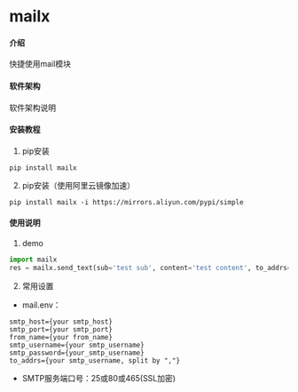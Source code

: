 # mailx

#### 介绍
快捷使用mail模块

#### 软件架构
软件架构说明


#### 安装教程

1.  pip安装
```shell script
pip install mailx
```
2.  pip安装（使用阿里云镜像加速）
```shell script
pip install mailx -i https://mirrors.aliyun.com/pypi/simple
```


#### 使用说明

1.  demo
```python
import mailx
res = mailx.send_text(sub='test sub', content='test content', to_addrs=['test@test.com'])
```

2. 常用设置
- mail.env：
```text
smtp_host={your smtp_host}
smtp_port={your smtp_port}
from_name={your from_name}
smtp_username={your smtp_username}
smtp_password={your_smtp_username}
to_addrs={your smtp_username, split by ","}
```
- SMTP服务端口号：25或80或465(SSL加密)
